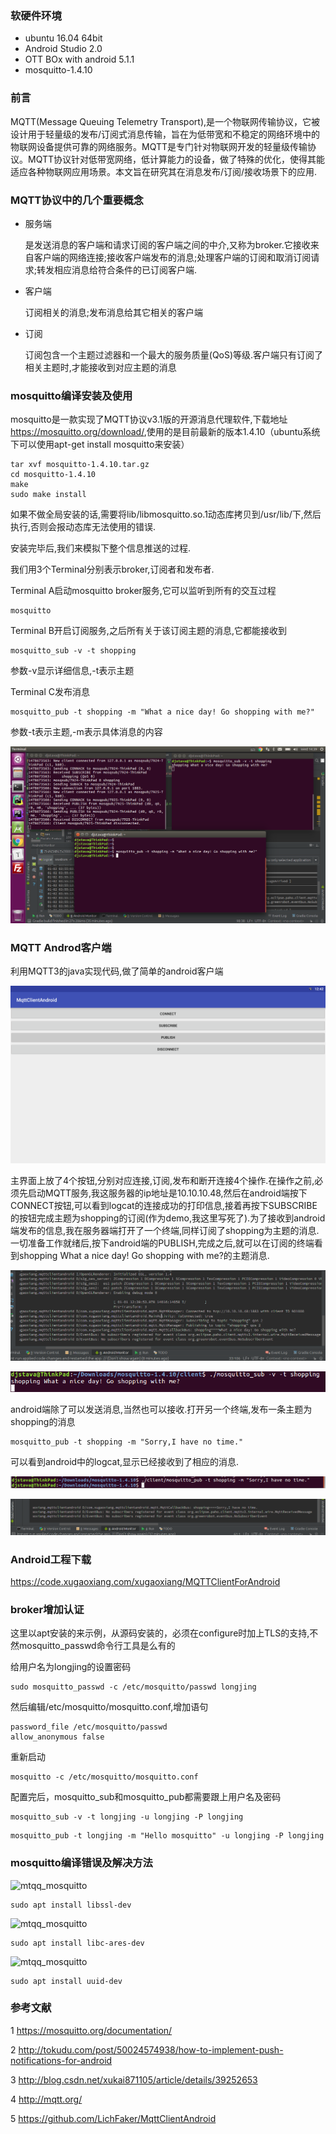 ### 软硬件环境

- ubuntu 16.04 64bit
- Android Studio 2.0
- OTT BOx with android 5.1.1
- mosquitto-1.4.10

### 前言

MQTT(Message Queuing Telemetry Transport),是一个物联网传输协议，它被设计用于轻量级的发布/订阅式消息传输，旨在为低带宽和不稳定的网络环境中的物联网设备提供可靠的网络服务。MQTT是专门针对物联网开发的轻量级传输协议。MQTT协议针对低带宽网络，低计算能力的设备，做了特殊的优化，使得其能适应各种物联网应用场景。本文旨在研究其在消息发布/订阅/接收场景下的应用.

### MQTT协议中的几个重要概念

* 服务端

  是发送消息的客户端和请求订阅的客户端之间的中介,又称为broker.它接收来自客户端的网络连接;接收客户端发布的消息;处理客户端的订阅和取消订阅请求;转发相应消息给符合条件的已订阅客户端.

* 客户端

  订阅相关的消息;发布消息给其它相关的客户端

* 订阅

  订阅包含一个主题过滤器和一个最大的服务质量(QoS)等级.客户端只有订阅了相关主题时,才能接收到对应主题的消息

### mosquitto编译安装及使用

mosquitto是一款实现了MQTT协议v3.1版的开源消息代理软件,下载地址<https://mosquitto.org/download/>,使用的是目前最新的版本1.4.10（ubuntu系统下可以使用apt-get install mosquitto来安装）

```
tar xvf mosquitto-1.4.10.tar.gz
cd mosquitto-1.4.10
make
sudo make install
```

如果不做全局安装的话,需要将lib/libmosquitto.so.1动态库拷贝到/usr/lib/下,然后执行,否则会报动态库无法使用的错误.

安装完毕后,我们来模拟下整个信息推送的过程.

我们用3个Terminal分别表示broker,订阅者和发布者.

Terminal A启动mosquitto broker服务,它可以监听到所有的交互过程

```
mosquitto
```

Terminal B开启订阅服务,之后所有关于该订阅主题的消息,它都能接收到

```
mosquitto_sub -v -t shopping
```

参数-v显示详细信息,-t表示主题

Terminal C发布消息

```
mosquitto_pub -t shopping -m "What a nice day! Go shopping with me?"
```

参数-t表示主题,-m表示具体消息的内容

![mtqq_mosquitto](https://raw.githubusercontent.com/djstava/PostsCollection/master/images/android/mqtt/mqtt_01.png)

### MQTT Androd客户端

利用MQTT3的java实现代码,做了简单的android客户端

![mtqq_mosquitto](https://raw.githubusercontent.com/djstava/PostsCollection/master/images/android/mqtt/mqtt_02.png)

主界面上放了4个按钮,分别对应连接,订阅,发布和断开连接4个操作.在操作之前,必须先启动MQTT服务,我这服务器的ip地址是10.10.10.48,然后在android端按下CONNECT按钮,可以看到logcat的连接成功的打印信息,接着再按下SUBSCRIBE的按钮完成主题为shopping的订阅(作为demo,我这里写死了).为了接收到android端发布的信息,我在服务器端打开了一个终端,同样订阅了shopping为主题的消息.一切准备工作就绪后,按下android端的PUBLISH,完成之后,就可以在订阅的终端看到shopping What a nice day! Go shopping with me?的主题消息.

![mtqq_mosquitto](https://raw.githubusercontent.com/djstava/PostsCollection/master/images/android/mqtt/mqtt_03.png)

![mtqq_mosquitto](https://raw.githubusercontent.com/djstava/PostsCollection/master/images/android/mqtt/mqtt_04.png)

android端除了可以发送消息,当然也可以接收.打开另一个终端,发布一条主题为shopping的消息

```
mosquitto_pub -t shopping -m "Sorry,I have no time."
```

可以看到android中的logcat,显示已经接收到了相应的消息.

![mtqq_mosquitto](https://raw.githubusercontent.com/djstava/PostsCollection/master/images/android/mqtt/mqtt_06.png)

![mtqq_mosquitto](https://raw.githubusercontent.com/djstava/PostsCollection/master/images/android/mqtt/mqtt_05.png)

### Android工程下载

<https://code.xugaoxiang.com/xugaoxiang/MQTTClientForAndroid>

### broker增加认证

这里以apt安装的来示例，从源码安装的，必须在configure时加上TLS的支持,不然mosquitto_passwd命令行工具是么有的

给用户名为longjing的设置密码

```
sudo mosquitto_passwd -c /etc/mosquitto/passwd longjing
```

然后编辑/etc/mosquitto/mosquitto.conf,增加语句

```
password_file /etc/mosquitto/passwd
allow_anonymous false
```

重新启动

```
mosquitto -c /etc/mosquitto/mosquitto.conf
```

配置完后，mosquitto_sub和mosquitto_pub都需要跟上用户名及密码

```
mosquitto_sub -v -t longjing -u longjing -P longjing
```

```
mosquitto_pub -t longjing -m "Hello mosquitto" -u longjing -P longjing
```

### mosquitto编译错误及解决方法

![mtqq_mosquitto](https://raw.githubusercontent.com/xugaoxiang/material/master/images/android/mqtt/mqtt_07.png)

```
sudo apt install libssl-dev
```

![mtqq_mosquitto](https://raw.githubusercontent.com/xugaoxiang/material/master/images/android/mqtt/mqtt_08.png)

```
sudo apt install libc-ares-dev
```

![mtqq_mosquitto](https://raw.githubusercontent.com/xugaoxiang/material/master/images/android/mqtt/mqtt_10.png)

```
sudo apt install uuid-dev
```

### 参考文献

1 <https://mosquitto.org/documentation/>

2 <http://tokudu.com/post/50024574938/how-to-implement-push-notifications-for-android>

3 <http://blog.csdn.net/xukai871105/article/details/39252653>

4 <http://mqtt.org/>

5 <https://github.com/LichFaker/MqttClientAndroid>
